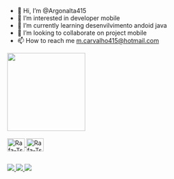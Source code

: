 - 👋 Hi, I’m @Argonalta415
- 👀 I’m interested in developer mobile
- 🌱 I’m currently learning desenvilvimento andoid java
- 💞️ I’m looking to collaborate on  project mobile
- 📫 How to reach me m.carvalho415@hotmail.com

<!---
Argonalta415/Argonalta415 is a ✨ special ✨ repository because its `README.md` (this file) appears on your GitHub profile.
You can click the Preview link to take a look at your changes.
---><div>
  <a href="https://beacons.ai/Argonalta415">
  <img height = "180em" src = "https://github-readme-stats.vercel.app/api?username=Argonalta415&show_icons=true&theme=dark&include_all_commits=true&count_private=true" />

  
  <div style = "display: inline_block"> <br>
  <link rel="stylesheet" href="https://cdn.jsdelivr.net/gh/devicons/devicon@v2.14.0/devicon.min.css">
  <img align = "center" alt = "Rafa-Ts" height = "30" width = "40" src="https://cdn.jsdelivr.net/gh/devicons/devicon/icons/android/android-original.svg" >
  <img align = "center" alt = "Rafa-Ts" height = "30" width = "40"src="https://cdn.jsdelivr.net/gh/devicons/devicon/icons/java/java-original.svg" />
</div>
  
##
  
<div>
</a>
  <a href="https://instagram.com/math_g_carvalho" target="_blank"> <img src = "https://img.shields.io/badge/Instagram-E4405F?style=for-the-badge&logo=instagram&logoColor=white"> </a>
  </a>
  <a href = "mailto:m.carvalho415@hotmail.com"> <img src = "https://img.shields.io/badge/Gmail-D14836?style=for-the-badge&logo=gmail&logoColor=white" target = " _blank "> 
</a>
  <a href="https://www.linkedin.com/in/matheus-gonçalves-3a65041a5/" target="_blank"><img src = "https://img.shields.io/badge/LinkedIn-0077B5?style=for-the-badge&logo=linkedin&logoColor=white"></a>   

  </div>
